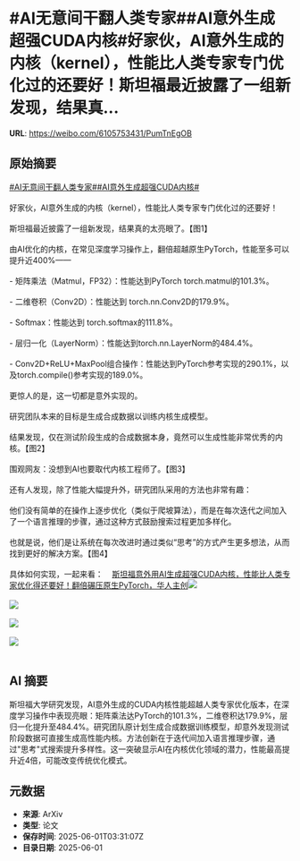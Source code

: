 # #AI无意间干翻人类专家##AI意外生成超强CUDA内核#好家伙，AI意外生成的内核（kernel），性能比人类专家专门优化过的还要好！斯坦福最近披露了一组新发现，结果真...

**URL**: https://weibo.com/6105753431/PumTnEgOB

## 原始摘要

<a href="https://m.weibo.cn/search?containerid=231522type%3D1%26t%3D10%26q%3D%23AI%E6%97%A0%E6%84%8F%E9%97%B4%E5%B9%B2%E7%BF%BB%E4%BA%BA%E7%B1%BB%E4%B8%93%E5%AE%B6%23&amp;extparam=%23AI%E6%97%A0%E6%84%8F%E9%97%B4%E5%B9%B2%E7%BF%BB%E4%BA%BA%E7%B1%BB%E4%B8%93%E5%AE%B6%23" data-hide=""><span class="surl-text">#AI无意间干翻人类专家#</span></a><a href="https://m.weibo.cn/search?containerid=231522type%3D1%26t%3D10%26q%3D%23AI%E6%84%8F%E5%A4%96%E7%94%9F%E6%88%90%E8%B6%85%E5%BC%BACUDA%E5%86%85%E6%A0%B8%23&amp;extparam=%23AI%E6%84%8F%E5%A4%96%E7%94%9F%E6%88%90%E8%B6%85%E5%BC%BACUDA%E5%86%85%E6%A0%B8%23" data-hide=""><span class="surl-text">#AI意外生成超强CUDA内核#</span></a><br><br>好家伙，AI意外生成的内核（kernel），性能比人类专家专门优化过的还要好！<br><br>斯坦福最近披露了一组新发现，结果真的太亮眼了。【图1】<br><br>由AI优化的内核，在常见深度学习操作上，翻倍超越原生PyTorch，性能至多可以提升近400%——<br><br>- 矩阵乘法（Matmul，FP32）：性能达到PyTorch&nbsp;torch.matmul的101.3%。<br><br>- 二维卷积（Conv2D）：性能达到&nbsp;torch.nn.Conv2D的179.9%。<br><br>- Softmax：性能达到&nbsp;torch.softmax的111.8%。<br><br>- 层归一化（LayerNorm）：性能达到torch.nn.LayerNorm的484.4%。<br><br>- Conv2D+ReLU+MaxPool组合操作：性能达到PyTorch参考实现的290.1%，以及torch.compile()参考实现的189.0%。<br><br>更惊人的是，这一切都是意外实现的。<br><br>研究团队本来的目标是生成合成数据以训练内核生成模型。<br><br>结果发现，仅在测试阶段生成的合成数据本身，竟然可以生成性能非常优秀的内核。【图2】<br><br>围观网友：没想到AI也要取代内核工程师了。【图3】<br><br>还有人发现，除了性能大幅提升外，研究团队采用的方法也非常有趣：<br><br>他们没有简单的在操作上逐步优化（类似于爬坡算法），而是在每次迭代之间加入了一个语言推理的步骤，通过这种方式鼓励搜索过程更加多样化。<br><br>也就是说，他们是让系统在每次改进时通过类似“思考”的方式产生更多想法，从而找到更好的解决方案。【图4】<br><br>具体如何实现，一起来看：<a href="https://weibo.cn/sinaurl?u=https%3A%2F%2Fmp.weixin.qq.com%2Fs%2FLFZhiacSqkaTkuMHWdzE1A" data-hide=""><span class="url-icon"><img style="width: 1rem;height: 1rem" src="https://h5.sinaimg.cn/upload/2015/09/25/3/timeline_card_small_web_default.png" referrerpolicy="no-referrer"></span><span class="surl-text">斯坦福意外用AI生成超强CUDA内核，性能比人类专家优化得还要好！翻倍碾压原生PyTorch，华人主创</span></a><img style="" src="https://tvax4.sinaimg.cn/large/006Fd7o3ly1i1yogxui4dj30zk0jzgqx.jpg" referrerpolicy="no-referrer"><br><br><img style="" src="https://tvax3.sinaimg.cn/large/006Fd7o3ly1i1yohe4dgpj30ws0a2ae7.jpg" referrerpolicy="no-referrer"><br><br><img style="" src="https://tvax2.sinaimg.cn/large/006Fd7o3ly1i1yohgbjd7j30wo0swwrm.jpg" referrerpolicy="no-referrer"><br><br><img style="" src="https://tvax3.sinaimg.cn/large/006Fd7o3ly1i1yokctslbj30jq06ydim.jpg" referrerpolicy="no-referrer"><br><br>

## AI 摘要

斯坦福大学研究发现，AI意外生成的CUDA内核性能超越人类专家优化版本，在深度学习操作中表现亮眼：矩阵乘法达PyTorch的101.3%，二维卷积达179.9%，层归一化提升至484.4%。研究团队原计划生成合成数据训练模型，却意外发现测试阶段数据可直接生成高性能内核。方法创新在于迭代间加入语言推理步骤，通过"思考"式搜索提升多样性。这一突破显示AI在内核优化领域的潜力，性能最高提升近4倍，可能改变传统优化模式。

## 元数据

- **来源**: ArXiv
- **类型**: 论文
- **保存时间**: 2025-06-01T03:31:07Z
- **目录日期**: 2025-06-01
